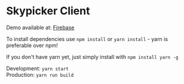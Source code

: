# Skypicker Client

Demo available at: [Firebase](https://skypicker-ng.firebaseapp.com/)

To install dependencies use `npm install` or `yarn install` - yarn is preferable over npm!

If you don't have yarn yet, just simply install with `npm install yarn -g`

Development: `yarn start`  
Production: `yarn run build`
